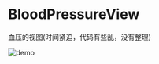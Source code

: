 # BloodPressureView
血压的视图(时间紧迫，代码有些乱，没有整理)

![demo](http://7u2mnh.com1.z0.glb.clouddn.com/bloodpresure.png)
